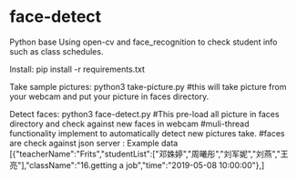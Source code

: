 # face-detect

Python base
Using open-cv and face_recognition to check student info such as class schedules.

Install:
pip install -r requirements.txt

Take sample pictures:
 python3 take-picture.py
 #this will take picture from your webcam and put your picture in faces directory.
 
Detect faces:
 python3 face-detect.py
 #This pre-load all picture in faces directory and check against new faces in webcam
 #muli-thread functionality implement to automatically detect new pictures take.
 #faces are check against json server : Example data [{"teacherName":"Frits","studentList":["邓姝婷","周曦彤","刘军妮","刘燕","王亮"],"className":"16.getting a job","time":"2019-05-08 10:00:00"},]
 
 
 

